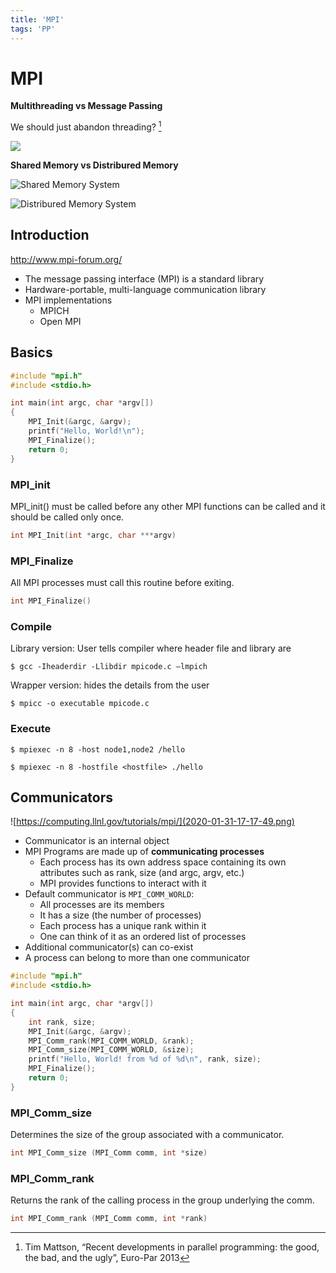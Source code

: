 ```yaml
---
title: 'MPI'
tags: 'PP'
---
```


# MPI

**Multithreading vs Message Passing**

We should just abandon threading? [^1]

![](2020-01-31-16-51-24.png)

**Shared Memory vs Distribured Memory**

![Shared Memory System](2020-01-31-16-54-32.png)

![Distribured Memory System](2020-01-31-16-56-57.png)

## Introduction

http://www.mpi-forum.org/

* The message passing interface (MPI) is a standard library
* Hardware-portable, multi-language communication library
* MPI implementations
  *  MPICH
  *  Open MPI

## Basics

```cpp
#include "mpi.h"
#include <stdio.h>

int main(int argc, char *argv[])
{
    MPI_Init(&argc, &argv);
    printf("Hello, World!\n");
    MPI_Finalize();
    return 0;
}
```

### MPI_init

MPI_init() must be called before any other MPI functions can be called and it should be called only once.

```cpp
int MPI_Init(int *argc, char ***argv)
```

### MPI_Finalize

All MPI processes must call this routine before exiting.

```cpp
int MPI_Finalize()
```

### Compile

Library version: User tells compiler where header file and library are 

```shell
$ gcc -Iheaderdir -Llibdir mpicode.c –lmpich
```

Wrapper version: hides the details from the user

```shell
$ mpicc -o executable mpicode.c
```

### Execute

```shell
$ mpiexec -n 8 -host node1,node2 /hello
```

```shell
$ mpiexec -n 8 -hostfile <hostfile> ./hello
```

## Communicators

![https://computing.llnl.gov/tutorials/mpi/](2020-01-31-17-17-49.png)

* Communicator is an internal object
* MPI Programs are made up of **communicating processes**
  * Each process has its own address space containing its own attributes such as rank, size (and argc, argv, etc.)
  * MPI provides functions to interact with it
* Default communicator is `MPI_COMM_WORLD`:
  * All processes are its members
  * It has a size (the number of processes)
  * Each process has a unique rank within it
  * One can think of it as an ordered list of processes
* Additional communicator(s) can co-exist
* A process can belong to more than one communicator

```cpp
#include "mpi.h"
#include <stdio.h>

int main(int argc, char *argv[])
{
    int rank, size;
    MPI_Init(&argc, &argv);
    MPI_Comm_rank(MPI_COMM_WORLD, &rank);
    MPI_Comm_size(MPI_COMM_WORLD, &size);
    printf("Hello, World! from %d of %d\n", rank, size);
    MPI_Finalize();
    return 0;
}
```

### MPI_Comm_size

Determines the size of the group associated with a communicator.

```cpp
int MPI_Comm_size (MPI_Comm comm, int *size)
```

### MPI_Comm_rank

Returns the rank of the calling process in the group underlying the comm.

```cpp
int MPI_Comm_rank (MPI_Comm comm, int *rank)
```


[^1]: Tim Mattson, “Recent developments in parallel programming: the good, the bad, and the ugly”, Euro-Par 2013

